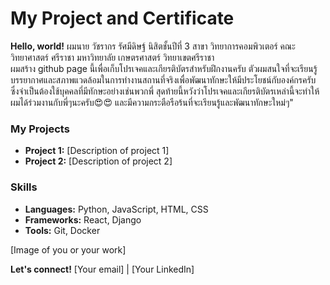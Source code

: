 # My Project and Certificate
**Hello, world!**
     ผมนาย วัชรากร รัศมีดิษฐ์ นิสิตชั้นปีที่ 3 สาขา วิทยาการคอมพิวเตอร์ คณะ วิทยาศาสตร์ ศรีราชา มหาวิทยาลัย เกษตรศาสตร์ วิทยาเขตศรีราชา<br>
ผมสร้าง github page นี้เพื่อเก็บโปรเจคและเกียรติบัตรสำหรับฝึกงานครับ ตัวผมสนใจที่จะเรียนรู้บรรยากาศและสภาพแวดล้อมในการทำงานสถานที่จริงเพื่อพัฒนาทักษะให้มีประโยชน์กับองค์กรครับ<br>
ซึ่งจำเป็นต้องใช้บุคคลที่มีทักษะอย่างเช่นพวกพี่ สุดท้ายนี้หวังว่าโปรเจคและเกียรติบัตรเหล่านี้จะทำให้ผมได้ร่วมงานกับพี่ๆนะครับ:heart_eyes::heart_eyes:
และมีความกระตือรือร้นที่จะเรียนรู้และพัฒนาทักษะใหม่ๆ"

### My Projects

* **Project 1:** [Description of project 1]
* **Project 2:** [Description of project 2]

### Skills

* **Languages:** Python, JavaScript, HTML, CSS
* **Frameworks:** React, Django
* **Tools:** Git, Docker

[Image of you or your work]

**Let's connect!**
[Your email] | [Your LinkedIn]
